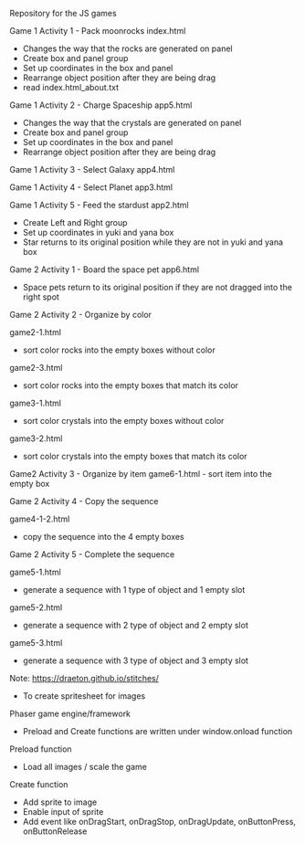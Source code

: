 Repository for the JS games


Game 1 Activity 1 - Pack moonrocks
index.html
- Changes the way that the rocks are generated on panel
- Create box and panel group
- Set up coordinates in the box and panel
- Rearrange object position after they are being drag
- read index.html_about.txt

Game 1 Activity 2 - Charge Spaceship
app5.html
- Changes the way that the crystals are generated on panel
- Create box and panel group
- Set up coordinates in the box and panel
- Rearrange object position after they are being drag

Game 1 Activity 3 - Select Galaxy
app4.html

Game 1 Activity 4 - Select Planet
app3.html

Game 1 Activity 5 - Feed the stardust
app2.html 
- Create Left and Right group
- Set up coordinates in yuki and yana box
- Star returns to its original position while they are not in yuki and yana box


Game 2 Activity 1 - Board the space pet
app6.html 
- Space pets return to its original position if they are not dragged into the right spot

Game 2 Activity 2 - Organize by color 

game2-1.html 
- sort color rocks into the empty boxes without color

game2-3.html 
- sort color rocks into the empty boxes that match its color

game3-1.html 
- sort color crystals into the empty boxes without color

game3-2.html 
- sort color crystals into the empty boxes that match its color

Game2 Activity 3 - Organize by item
game6-1.html - sort item into the empty box

Game 2 Activity 4 - Copy the sequence

game4-1-2.html 
- copy the sequence into the 4 empty boxes

Game 2 Activity 5 - Complete the sequence

game5-1.html 
- generate a sequence with 1 type of object and 1 empty slot

game5-2.html 
- generate a sequence with 2 type of object and 2 empty slot

game5-3.html
 - generate a sequence with 3 type of object and 3 empty slot


Note:
https://draeton.github.io/stitches/
- To create spritesheet for images

Phaser game engine/framework
- Preload and Create functions are written under window.onload function

Preload function 
- Load all images / scale the game 

Create function 
- Add sprite to image 
- Enable input of sprite
- Add event like onDragStart, onDragStop, onDragUpdate, onButtonPress, onButtonRelease


